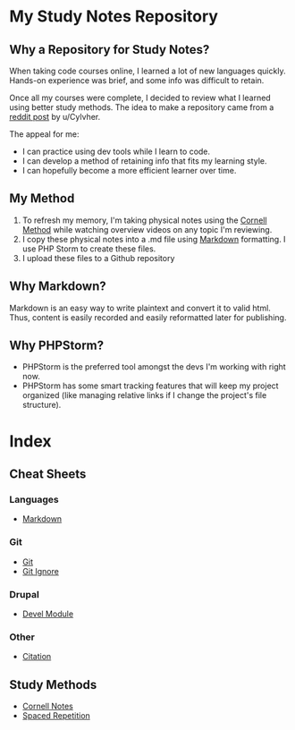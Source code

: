 # My Study Notes Repository

## Why a Repository for Study Notes?
When taking code courses online, I learned a lot of new languages quickly. Hands-on experience was brief, and some info was difficult to retain.

Once all my courses were complete, I decided to review what I learned using better study methods.
The idea to make a repository came from a [reddit post](https://www.reddit.com/r/learnprogramming/comments/11n6n7z/using_github_to_write_my_notes_has_helped_me/) by u/Cylvher.

The appeal for me:
* I can practice using dev tools while I learn to code.
* I can develop a method of retaining info that fits my learning style.
* I can hopefully become a more efficient learner over time.

## My Method

1. To refresh my memory, I'm taking physical notes using the [Cornell Method](cornell-notes.md) while watching overview videos on any topic I'm reviewing.
2. I copy these physical notes into a .md file using [Markdown](markdown.md) formatting. I use PHP Storm to create these files.
3. I upload these files to a Github repository

## Why Markdown?
Markdown is an easy way to write plaintext and convert it to valid html. Thus, content is easily recorded and easily reformatted later for publishing.

## Why PHPStorm?
* PHPStorm is the preferred tool amongst the devs I'm working with right now.
* PHPStorm has some smart tracking features that will keep my project organized (like managing relative links if I change the project's file structure).

# Index

## Cheat Sheets

### Languages
* [Markdown](markdown.md)

### Git
* [Git](git-basics.md)
* [Git Ignore](gitignore.md)

### Drupal
* [Devel Module](devel-module.md)

### Other
* [Citation](citation.md)

## Study Methods
* [Cornell Notes](cornell-notes.md)
* [Spaced Repetition](spaced-repetition.md)

